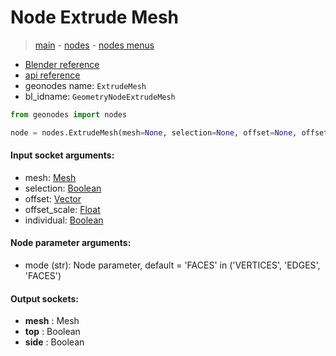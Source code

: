 # Node Extrude Mesh

> [main](../structure.md) - [nodes](nodes.md) - [nodes menus](nodes_menus.md)

- [Blender reference](https://docs.blender.org/manual/en/latest/modeling/geometry_nodes/mesh/extrude_mesh.html)
- [api reference](https://docs.blender.org/api/current/bpy.types.GeometryNodeExtrudeMesh.html)
- geonodes name: `ExtrudeMesh`
- bl_idname: `GeometryNodeExtrudeMesh`

```python
from geonodes import nodes

node = nodes.ExtrudeMesh(mesh=None, selection=None, offset=None, offset_scale=None, individual=None, mode='FACES')
```

#### Input socket arguments:

- mesh: [Mesh](Mesh.md)
- selection: [Boolean](Boolean.md)
- offset: [Vector](Vector.md)
- offset_scale: [Float](Float.md)
- individual: [Boolean](Boolean.md)

#### Node parameter arguments:

- mode (str): Node parameter, default = 'FACES' in ('VERTICES', 'EDGES', 'FACES')

#### Output sockets:

- **mesh** : Mesh
- **top** : Boolean
- **side** : Boolean

